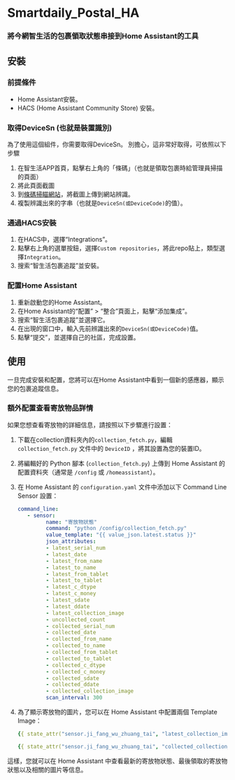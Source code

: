# Smartdaily\_Postal\_HA



### 將今網智生活的包裹領取狀態串接到Home Assistant的工具

## 安裝

### 前提條件

- Home Assistant安裝。
- HACS (Home Assistant Community Store) 安裝。

### 取得DeviceSn (也就是裝置識別)

為了使用這個組件，你需要取得DeviceSn。
別擔心，這非常好取得，可依照以下步驟

1. 在智生活APP首頁，點擊右上角的「條碼」（也就是領取包裹時給管理員掃描的頁面）
2. 將此頁面截圖
3. 到[條碼掃瞄網站](https://online-barcode-reader.inliteresearch.com/)，將截圖上傳到網站辨識。
4. 複製辨識出來的字串（也就是`DeviceSn(或DeviceCode)`的值）。

### 通過HACS安裝

1. 在HACS中，選擇“Integrations”。
2. 點擊右上角的選單按鈕，選擇`Custom repositories`，將此repo貼上，類型選擇`Integration`。
3. 搜索“智生活包裹追蹤”並安裝。

### 配置Home Assistant

1. 重新啟動您的Home Assistant。
2. 在Home Assistant的“配置” > “整合”頁面上，點擊“添加集成”。
3. 搜索“智生活包裹追蹤”並選擇它。
4. 在出現的窗口中，輸入先前辨識出來的`DeviceSn(或DeviceCode)`值。
5. 點擊“提交”，並選擇自己的社區，完成設置。

## 使用

一旦完成安裝和配置，您將可以在Home Assistant中看到一個新的感應器，顯示您的包裹追蹤信息。

### 額外配置查看寄放物品詳情

如果您想查看寄放物的詳細信息，請按照以下步驟進行設置：

1. 下載在collection資料夾內的`collection_fetch.py`，編輯 `collection_fetch.py` 文件中的 `DeviceID` ，將其設置為您的裝置ID。

2. 將編輯好的 Python 腳本 (`collection_fetch.py`) 上傳到 Home Assistant 的配置資料夾（通常是 `/config` 或 `/homeassistant`）。

3. 在 Home Assistant 的 `configuration.yaml` 文件中添加以下 Command Line Sensor 設置：

   ```yaml
   command_line:
      - sensor:
            name: "寄放物狀態"
            command: "python /config/collection_fetch.py"
            value_template: "{{ value_json.latest.status }}"
            json_attributes:
            - latest_serial_num
            - latest_date
            - latest_from_name
            - latest_to_name
            - latest_from_tablet
            - latest_to_tablet
            - latest_c_dtype
            - latest_c_money
            - latest_sdate
            - latest_ddate
            - latest_collection_image
            - uncollected_count
            - collected_serial_num
            - collected_date
            - collected_from_name
            - collected_to_name
            - collected_from_tablet
            - collected_to_tablet
            - collected_c_dtype
            - collected_c_money
            - collected_sdate
            - collected_ddate
            - collected_collection_image
            scan_interval: 300

   ```

4. 為了顯示寄放物的圖片，您可以在 Home Assistant 中配置兩個 Template Image：

   ```yaml
   {{ state_attr("sensor.ji_fang_wu_zhuang_tai", "latest_collection_image") }}
   ```
   ```yaml
   {{ state_attr("sensor.ji_fang_wu_zhuang_tai", "collected_collection_imagee") }}
   ```
這樣，您就可以在 Home Assistant 中查看最新的寄放物狀態、最後領取的寄放物狀態以及相關的圖片等信息。

